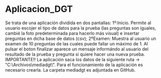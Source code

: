 # Aplicacion_DGT
Se trata de una aplicación dividida en dos pantallas:
  1º:Inicio. Permite al  usuario escojer el tipo de datos para la prueba (las preguntas son iguales, cambié la foto predeterminada para hacerlo más visual) e insertar preguntas en dicha base de datos (csv);
  2ºExamen: Muestra al usuario un examen de 10 preguntas de las cuales puede fallar un máximo de 1. Al pulsar el boton finalizar aparece un mensaje informándo al usuario del resultado de la prueba y pregunta si quiere hacer una nueva prueba.
  IMPORTANTE!! La aplicación saca los datos de la siguiente ruta -> "C:\\Archivos\\mediadgt\\". Para el funcionamiento de la aplicación es necesario crearla. La carpeta mediadgt es adjuntada en GitHub.
